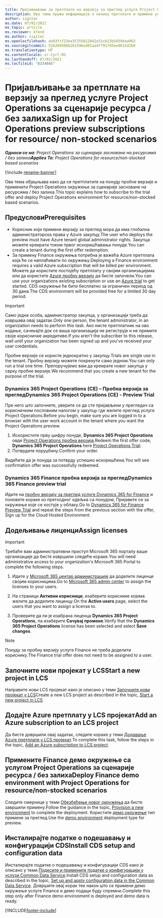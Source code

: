 ```yaml
---
title: Пријављивање за претплате на верзију за преглед услуге Project Operations за сценарије ресурса / без залиха
description: Ова тема пружа информације о начину претплате и примене услуге Project Operations за сценарије засноване на ресурсима / без залиха.
author: sigitac
ms.date: 07/02/2021
ms.topic: article
ms.reviewer: kfend
ms.author: sigitac
ms.openlocfilehash: da93fcf23ee3f255812842e31cb22b5d39daa963
ms.sourcegitcommit: 52b26950bb3b1596ad81aa4ff91745ee9615d1b0
ms.translationtype: HT
ms.contentlocale: sr-Cyrl-RS
ms.lasthandoff: 07/02/2021
ms.locfileid: "6334845"
---
```

# <a name="sign-up-for-project-operations-preview-subscriptions-for-resource-non-stocked-scenarios"></a><span data-ttu-id="61c6a-103">Пријављивање за претплате на верзију за преглед услуге Project Operations за сценарије ресурса / без залиха</span><span class="sxs-lookup"><span data-stu-id="61c6a-103">Sign up for Project Operations preview subscriptions for resource/ non-stocked scenarios</span></span>

<span data-ttu-id="61c6a-104">_**Односи се на:** Project Operations за сценарије засноване на ресурсима / без залиха_</span><span class="sxs-lookup"><span data-stu-id="61c6a-104">_**Applies To:** Project Operations for resource/non-stocked based scenarios_</span></span>

[!include [rename-banner](~/includes/cc-data-platform-banner.md)]

<span data-ttu-id="61c6a-105">Ова тема објашњава како да се претплатите на понуду пробне верзије и применити Project Operations окружење за сценарије засноване на ресурсима / без залиха.</span><span class="sxs-lookup"><span data-stu-id="61c6a-105">This topic explains how to subscribe to the trial offer and deploy Project Operations environment for resource/non-stocked based scenarios.</span></span>

## <a name="prerequisites"></a><span data-ttu-id="61c6a-106">Предуслови</span><span class="sxs-lookup"><span data-stu-id="61c6a-106">Prerequisites</span></span>
- <span data-ttu-id="61c6a-107">Корисник који примени верзију за преглед мора да има глобална администраторска права у Azure закупцу.</span><span class="sxs-lookup"><span data-stu-id="61c6a-107">The user who deploys the preview must have Azure tenant global administrator rights.</span></span> <span data-ttu-id="61c6a-108">Закупца можете креирати током првог искоришћавања понуде.</span><span class="sxs-lookup"><span data-stu-id="61c6a-108">You can create a tenant during the first offer redemption.</span></span> 
- <span data-ttu-id="61c6a-109">За примену Finance окружења потребна је важећа Azure претплата која ће се наплаћивати по окружењу.</span><span class="sxs-lookup"><span data-stu-id="61c6a-109">Deploying a Finance environment requires a valid Azure subscription that will be billed per environment.</span></span> <span data-ttu-id="61c6a-110">Можете да користите постојећу претплату у својим организацијама или да користите [Azure пробну верзију](https://azure.microsoft.com/en-us/free/) да бисте започели.</span><span class="sxs-lookup"><span data-stu-id="61c6a-110">You can use your organizations existing subscription or use an [Azure trial](https://azure.microsoft.com/en-us/free/) to get started.</span></span> <span data-ttu-id="61c6a-111">CDS окружење ће бити бесплатно за ограничен период од 30 дана.</span><span class="sxs-lookup"><span data-stu-id="61c6a-111">The CDS environment will be provided free for a limited 30 day period.</span></span>

> [!IMPORTANT]
> <span data-ttu-id="61c6a-112">Само једна особа, администратор закупца, у организацији треба да извршава овај задатак.</span><span class="sxs-lookup"><span data-stu-id="61c6a-112">Only one person, the tenant administrator, in an organization needs to perform this task.</span></span> <span data-ttu-id="61c6a-113">Ако нисте претплатник на ово издање, сачекајте док се ваша организација не региструје и не примите своје корисничке акредитиве.</span><span class="sxs-lookup"><span data-stu-id="61c6a-113">If you aren't the subscriber to this release, wait until your organization has been signed up and you've received your user credentials.</span></span>
> 
> <span data-ttu-id="61c6a-114">Пробне верзије се користе једнократно у закупцу.</span><span class="sxs-lookup"><span data-stu-id="61c6a-114">Trials are single use in the tenant.</span></span> <span data-ttu-id="61c6a-115">Пробну верзију можете покренути само једном.</span><span class="sxs-lookup"><span data-stu-id="61c6a-115">You can only run a trial one time.</span></span> <span data-ttu-id="61c6a-116">Препоручујемо вам да креирате новог закупца у сврху пробне верзије.</span><span class="sxs-lookup"><span data-stu-id="61c6a-116">We recommend that you create a new tenant for the purpose of the trial.</span></span>


### <a name="dynamics-365-project-operations-ce---preview-trial"></a><span data-ttu-id="61c6a-117">Dynamics 365 Project Operations (CE) – Пробна верзија за преглед</span><span class="sxs-lookup"><span data-stu-id="61c6a-117">Dynamics 365 Project Operations (CE) - Preview Trial</span></span> 

<span data-ttu-id="61c6a-118">Пре него што започнете, уверите се да сте пријављени у прегледач са корисничким пословним налогом у закупцу где желите преглед услуге Project Operations.</span><span class="sxs-lookup"><span data-stu-id="61c6a-118">Before you begin, make sure you are logged in to a browser with the user work account in the tenant where you want the Project Operations preview.</span></span>

1. <span data-ttu-id="61c6a-119">Искористите прву шифру понуде, **Dynamics 365 Project Operations** овде [Project Operations пробна верзија](https://aka.ms/try-po).</span><span class="sxs-lookup"><span data-stu-id="61c6a-119">Redeem the first offer code, **Dynamics 365 Project Operations** here [Project Operations Trial](https://aka.ms/try-po).</span></span>
2. <span data-ttu-id="61c6a-120">Потврдите поруџбину.</span><span class="sxs-lookup"><span data-stu-id="61c6a-120">Confirm your order.</span></span>

  <span data-ttu-id="61c6a-121">Видећете да је понуда за потврду успешно искоришћена.</span><span class="sxs-lookup"><span data-stu-id="61c6a-121">You will see confirmation offer was successfully redeemed.</span></span>

### <a name="dynamics-365-finance-preview-trial"></a><span data-ttu-id="61c6a-122">Dynamics 365 Finance пробна верзија за преглед</span><span class="sxs-lookup"><span data-stu-id="61c6a-122">Dynamics 365 Finance preview trial</span></span>

<span data-ttu-id="61c6a-123">Идите на [пробну верзију за преглед услуге Dynamics 365 for Finance](https://aka.ms/trypoche) и поновите кораке из претходног одељка са понудом, Пријавите се за окружење које се хостује у облаку.</span><span class="sxs-lookup"><span data-stu-id="61c6a-123">Go to [Dynamics 365 for Finance Preview Trial](https://aka.ms/trypoche) and repeat the steps from the previous section with the offer, Sign up for the Cloud Hosted Environment.</span></span>  

## <a name="assign-licenses"></a><span data-ttu-id="61c6a-124">Додељивање лиценци</span><span class="sxs-lookup"><span data-stu-id="61c6a-124">Assign licenses</span></span>

> [!IMPORTANT]
> <span data-ttu-id="61c6a-125">Требаће вам административни приступ Microsoft 365 порталу ваше организације да бисте извршили следеће кораке.</span><span class="sxs-lookup"><span data-stu-id="61c6a-125">You will need administrative access to your organization's Microsoft 365 Portal to complete the following steps.</span></span>

1. <span data-ttu-id="61c6a-126">Идите у [Microsoft 365 центар администрације](https://portal.office.com/) да доделите лиценце својим корисницима.</span><span class="sxs-lookup"><span data-stu-id="61c6a-126">Go to [Microsoft 365 admin center](https://portal.office.com/) to assign the licenses to your users.</span></span>

2. <span data-ttu-id="61c6a-127">На страници **Активни корисници**, изаберите кориснике којима желите да доделите лиценцу.</span><span class="sxs-lookup"><span data-stu-id="61c6a-127">On the **Active users** page, select the users that you want to assign a license to.</span></span>

3. <span data-ttu-id="61c6a-128">Проверите да ли је изабрана лиценца **Dynamics 365 Project Operations**, па изаберите **Сачувај промене**.</span><span class="sxs-lookup"><span data-stu-id="61c6a-128">Verify that the **Dynamics 365 Project Operations** license has been selected and select **Save changes**.</span></span>

> [!NOTE]
> <span data-ttu-id="61c6a-129">Понуду за пробну верзију услуге Finance не треба доделити кориснику.</span><span class="sxs-lookup"><span data-stu-id="61c6a-129">The Finance trial offer does not need to be assigned to a user.</span></span>

## <a name="start-a-new-project-in-lcs"></a><span data-ttu-id="61c6a-130">Започните нови пројекат у LCS</span><span class="sxs-lookup"><span data-stu-id="61c6a-130">Start a new project in LCS</span></span>

<span data-ttu-id="61c6a-131">Направите нови LCS пројекат како је описано у теми [Започните нови пројекат у LCS](create-lcs-project.md)</span><span class="sxs-lookup"><span data-stu-id="61c6a-131">Create a new LCS project as described in the topic, [Start a new project in LCS](create-lcs-project.md)</span></span>

## <a name="add-an-azure-subscription-to-an-lcs-project"></a><span data-ttu-id="61c6a-132">Додајте Azure претплату у LCS пројекат</span><span class="sxs-lookup"><span data-stu-id="61c6a-132">Add an Azure subscription to an LCS project</span></span>

<span data-ttu-id="61c6a-133">Да бисте довршили овај задатак, следите кораке у теми [Додавање Azure претплате у LCS пројекат](resource-add-azure-subscription-lcs-project.md).</span><span class="sxs-lookup"><span data-stu-id="61c6a-133">To complete this task, follow the steps in the topic, [Add an Azure subscription to LCS project](resource-add-azure-subscription-lcs-project.md).</span></span>

## <a name="deploy-finance-demo-environment-with-project-operations-for-resourcenon-stocked-scenarios"></a><span data-ttu-id="61c6a-134">Примените Finance демо окружење са услугом Project Operations за сценарије ресурса / без залиха</span><span class="sxs-lookup"><span data-stu-id="61c6a-134">Deploy Finance demo environment with Project Operations for resource/non-stocked scenarios</span></span>

<span data-ttu-id="61c6a-135">Следите смернице у теми [Обезбеђење новог окружења](resource-provision-new-environment.md) да бисте завршили примену.</span><span class="sxs-lookup"><span data-stu-id="61c6a-135">Follow the guidance in the topic, [Provision a new environment](resource-provision-new-environment.md) to complete the deployment.</span></span> <span data-ttu-id="61c6a-136">Користите [демо окружење](/dynamics365/fin-ops-core/dev-itpro/deployment/deploy-demo-environment) тип примене за преглед.</span><span class="sxs-lookup"><span data-stu-id="61c6a-136">Use the [demo environment](/dynamics365/fin-ops-core/dev-itpro/deployment/deploy-demo-environment) deployment type for preview.</span></span> 

## <a name="install-cds-setup-and-configuration-data"></a><span data-ttu-id="61c6a-137">Инсталирајте податке о подешавању и конфигурацији CDS</span><span class="sxs-lookup"><span data-stu-id="61c6a-137">Install CDS setup and configuration data</span></span>

<span data-ttu-id="61c6a-138">Инсталирајте податке о подешавању и конфигурацији CDS како је описано у теми [Подесите и примените податке о конфигурацији у услузи Common Data Service](resource-apply-pro-setup-config-data.md).</span><span class="sxs-lookup"><span data-stu-id="61c6a-138">Install CDS setup and configuration data as described in the topic, [Set up and apply configuration data in the Common Data Service](resource-apply-pro-setup-config-data.md).</span></span>
<span data-ttu-id="61c6a-139">Довршите овај корак тек након што се примени демо окружење услуге Finance и демо подаци буду спремни.</span><span class="sxs-lookup"><span data-stu-id="61c6a-139">Complete this step only after Finance demo environment is deployed and demo data is ready.</span></span>


[!INCLUDE[footer-include](../includes/footer-banner.md)]
